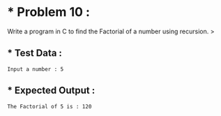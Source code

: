 # * Problem 10 :

Write a program in C to find the Factorial of a number using recursion. >

## * Test Data :

    Input a number : 5

## * Expected Output :

    The Factorial of 5 is : 120